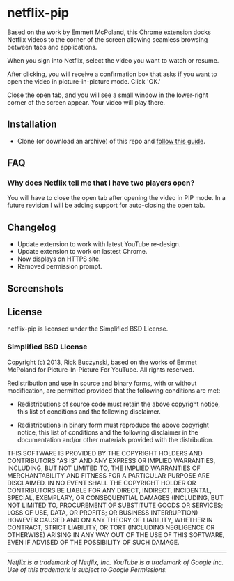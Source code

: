 netflix-pip
===========

Based on the work by Emmett McPoland, this Chrome extension docks Netflix videos to the corner of the screen allowing seamless browsing between tabs and applications.

When you sign into Netflix, select the video you want to watch or resume. 

After clicking, you will receive a confirmation box that asks if you want to open the video in picture-in-picture mode. Click 'OK.'

Close the open tab, and you will see a small window in the lower-right corner of the screen appear. Your video will play there.


Installation
-----------------------------------------------------------------------------------------------------------------------------------
* Clone (or download an archive) of this repo and [follow this guide](http://developer.chrome.com/extensions/getstarted.html#unpacked).


FAQ
-----------------------------------------------------------------------------------------------------------------------------------
### Why does Netflix tell me that I have two players open?
You will have to close the open tab after opening the video in PIP mode. In a future revision I will be adding support for auto-closing the open tab.


Changelog
------------------------------------------------------------
* Update extension to work with latest YouTube re-design.
* Update extension to work on lastest Chrome.
* Now displays on HTTPS site.
* Removed permission prompt.


Screenshots
-------------------------------------------------------------------------


License
------------------------------------------------------------
netflix-pip is licensed under the Simplified BSD License.

### Simplified BSD License

Copyright (c) 2013, Rick Buczynski, based on the works of Emmet McPoland for Picture-In-Picture For YouTube.
All rights reserved.

Redistribution and use in source and binary forms, with or without modification, are permitted provided that the following conditions are met:

* Redistributions of source code must retain the above copyright notice, this list of conditions and the following disclaimer.

* Redistributions in binary form must reproduce the above copyright notice, this list of conditions and the following disclaimer in the documentation and/or other materials provided with the distribution.

THIS SOFTWARE IS PROVIDED BY THE COPYRIGHT HOLDERS AND CONTRIBUTORS "AS IS" AND ANY EXPRESS OR IMPLIED WARRANTIES, INCLUDING, BUT NOT LIMITED TO, THE IMPLIED WARRANTIES OF MERCHANTABILITY AND FITNESS FOR A PARTICULAR PURPOSE ARE DISCLAIMED. IN NO EVENT SHALL THE COPYRIGHT HOLDER OR CONTRIBUTORS BE LIABLE FOR ANY DIRECT, INDIRECT, INCIDENTAL, SPECIAL, EXEMPLARY, OR CONSEQUENTIAL DAMAGES (INCLUDING, BUT NOT LIMITED TO, PROCUREMENT OF SUBSTITUTE GOODS OR SERVICES; LOSS OF USE, DATA, OR PROFITS; OR BUSINESS INTERRUPTION) HOWEVER CAUSED AND ON ANY THEORY OF LIABILITY, WHETHER IN CONTRACT, STRICT LIABILITY, OR TORT (INCLUDING NEGLIGENCE OR OTHERWISE) ARISING IN ANY WAY OUT OF THE USE OF THIS SOFTWARE, EVEN IF ADVISED OF THE POSSIBILITY OF SUCH DAMAGE.


_____________________________________________________________
*Netflix is a trademark of Netflix, Inc. YouTube is a trademark of Google Inc. Use of this trademark is subject to Google Permissions.*
